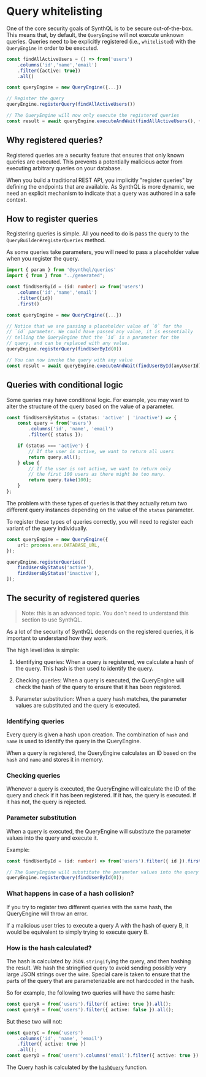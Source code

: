 # Query whitelisting

One of the core security goals of SynthQL is to be secure out-of-the-box. This means that, by default, the `QueryEngine` will not execute unknown queries. Queries need to be explicitly registered (i.e., `whitelisted`) with the `QueryEngine` in order to be executed.

```ts
const findAllActiveUsers = () => from('users')
    .columns('id','name','email')
    .filter({active: true})
    .all()

const queryEngine = new QueryEngine({...})

// Register the query
queryEngine.registerQuery(findAllActiveUsers())

// The QueryEngine will now only execute the registered queries
const result = await queryEngine.executeAndWait(findAllActiveUsers(), { context });
```

## Why registered queries?

Registered queries are a security feature that ensures that only known queries are executed. This prevents a potentially malicious actor from executing arbitrary queries on your database.

When you build a traditional REST API, you implicitly "register queries" by defining the endpoints that are available. As SynthQL is more dynamic, we need an explicit mechanism to indicate that a query was authored in a safe context.

## How to register queries

Registering queries is simple. All you need to do is pass the query to the `QueryBuilder#registerQueries` method.

As some queries take parameters, you will need to pass a placeholder value when you register the query.

```ts
import { param } from '@synthql/queries'
import { from } from "../generated";

const findUserById = (id: number) => from('users')
    .columns('id','name','email')
    .filter({id})
    .first()

const queryEngine = new QueryEngine({...})

// Notice that we are passing a placeholder value of `0` for the
// `id` parameter. We could have passed any value, it is essentially
// telling the QueryEngine that the `id` is a parameter for the
// query, and can be replaced with any value.
queryEngine.registerQuery(findUserById(0))

// You can now invoke the query with any value
const result = await queryEngine.executeAndWait(findUserById(anyUserId))
```

## Queries with conditional logic

Some queries may have conditional logic. For example, you may want to alter the structure of the query based on the value of a parameter.

```ts
const findUsersByStatus = (status: 'active' | 'inactive') => {
    const query = from('users')
        .columns('id', 'name', 'email')
        .filter({ status });

    if (status === 'active') {
        // If the user is active, we want to return all users
        return query.all();
    } else {
        // If the user is not active, we want to return only
        // the first 100 users as there might be too many.
        return query.take(100);
    }
};
```

The problem with these types of queries is that they actually return two different query instances depending on the value of the `status` parameter.

To register these types of queries correctly, you will need to register each variant of the query individually.

```ts
const queryEngine = new QueryEngine({
    url: process.env.DATABASE_URL,
});

queryEngine.registerQueries([
    findUsersByStatus('active'),
    findUsersByStatus('inactive'),
]);
```

## The security of registered queries

> Note: this is an advanced topic. You don't need to understand this section to use SynthQL.

As a lot of the security of SynthQL depends on the registered queries, it is important to understand how they work.

The high level idea is simple:

1.  Identifying queries: When a query is registered, we calculate a hash of the query. This hash is then used to identify the query.

2.  Checking queries: When a query is executed, the QueryEngine will check the hash of the query to ensure that it has been registered.

3.  Parameter substitution: When a query hash matches, the parameter values are substituted and the query is executed.

### Identifying queries

Every query is given a hash upon creation. The combination of `hash` and `name` is used to identify the query in the QueryEngine.

When a query is registered, the QueryEngine calculates an ID based on the `hash` and `name` and stores it in memory.

### Checking queries

Whenever a query is executed, the QueryEngine will calculate the ID of the query and check if it has been registered. If it has, the query is executed. If it has not, the query is rejected.

### Parameter substitution

When a query is executed, the QueryEngine will substitute the parameter values into the query and execute it.

Example:

```ts
const findUserById = (id: number) => from('users').filter({ id }).first();

// The QueryEngine will substitute the parameter values into the query and execute it.
queryEngine.registerQuery(findUserById(0));
```

### What happens in case of a hash collision?

If you try to register two different queries with the same hash, the QueryEngine will throw an error.

If a malicious user tries to execute a query A with the hash of query B, it would be equivalent to simply trying to execute query B.

### How is the hash calculated?

The hash is calculated by `JSON.stringify`ing the query, and then hashing the result. We hash the stringified query to avoid sending possibly very large JSON strings over the wire. Special care is taken to ensure that the parts of the query that are parameterizable are not hardcoded in the hash.

So for example, the following two queries will have the same hash:

```ts
const queryA = from('users').filter({ active: true }).all();
const queryB = from('users').filter({ active: false }).all();
```

But these two will not:

```ts
const queryC = from('users')
    .columns('id', 'name', 'email')
    .filter({ active: true })
    .all();
const queryD = from('users').columns('email').filter({ active: true }).all();
```

The Query hash is calculated by the [`hashQuery`](https://github.com/synthql/SynthQL/blob/master/packages/queries/src/util/hashQuery.ts#L9) function.
